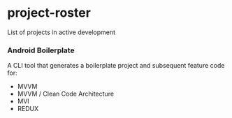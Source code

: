 # project-roster
List of projects in active development

### Android Boilerplate 
A CLI tool that generates a boilerplate project and subsequent feature code for: 
 - MVVM
 - MVVM / Clean Code Architecture
 - MVI
 - REDUX

 
